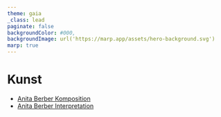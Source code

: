 ```yaml
---
theme: gaia
_class: lead
paginate: false
backgroundColor: #000,
backgroundImage: url('https://marp.app/assets/hero-background.svg')
marp: true
---
```


# Kunst
- [Anita Berber Komposition](./anita-berber-komposition)
- [Anita Berber Interpretation](./anita-berber-interpretation)
